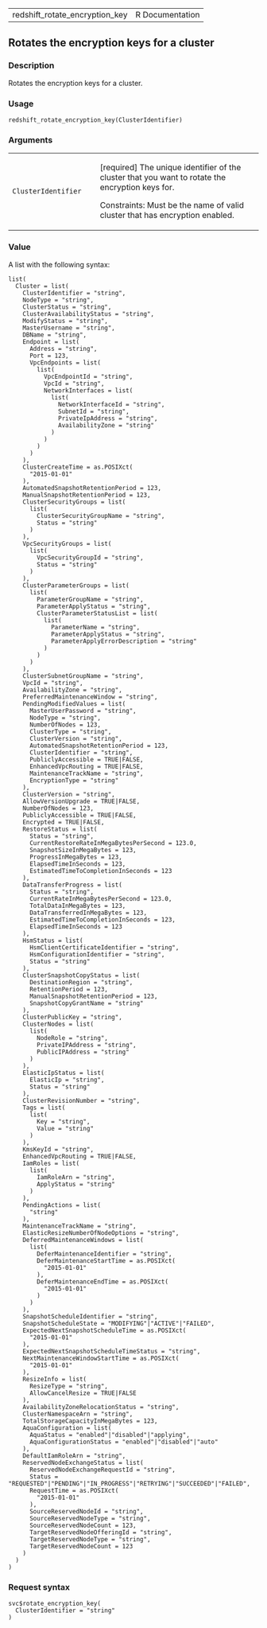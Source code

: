 <table style="width: 100%;">
<tbody>
<tr class="odd">
<td>redshift_rotate_encryption_key</td>
<td style="text-align: right;">R Documentation</td>
</tr>
</tbody>
</table>

## Rotates the encryption keys for a cluster

### Description

Rotates the encryption keys for a cluster.

### Usage

    redshift_rotate_encryption_key(ClusterIdentifier)

### Arguments

<table>
<colgroup>
<col style="width: 35%" />
<col style="width: 65%" />
</colgroup>
<tbody>
<tr class="odd">
<td><code
id="redshift_rotate_encryption_key_:_ClusterIdentifier">ClusterIdentifier</code></td>
<td><p>[required] The unique identifier of the cluster that you want to
rotate the encryption keys for.</p>
<p>Constraints: Must be the name of valid cluster that has encryption
enabled.</p></td>
</tr>
</tbody>
</table>

### Value

A list with the following syntax:

    list(
      Cluster = list(
        ClusterIdentifier = "string",
        NodeType = "string",
        ClusterStatus = "string",
        ClusterAvailabilityStatus = "string",
        ModifyStatus = "string",
        MasterUsername = "string",
        DBName = "string",
        Endpoint = list(
          Address = "string",
          Port = 123,
          VpcEndpoints = list(
            list(
              VpcEndpointId = "string",
              VpcId = "string",
              NetworkInterfaces = list(
                list(
                  NetworkInterfaceId = "string",
                  SubnetId = "string",
                  PrivateIpAddress = "string",
                  AvailabilityZone = "string"
                )
              )
            )
          )
        ),
        ClusterCreateTime = as.POSIXct(
          "2015-01-01"
        ),
        AutomatedSnapshotRetentionPeriod = 123,
        ManualSnapshotRetentionPeriod = 123,
        ClusterSecurityGroups = list(
          list(
            ClusterSecurityGroupName = "string",
            Status = "string"
          )
        ),
        VpcSecurityGroups = list(
          list(
            VpcSecurityGroupId = "string",
            Status = "string"
          )
        ),
        ClusterParameterGroups = list(
          list(
            ParameterGroupName = "string",
            ParameterApplyStatus = "string",
            ClusterParameterStatusList = list(
              list(
                ParameterName = "string",
                ParameterApplyStatus = "string",
                ParameterApplyErrorDescription = "string"
              )
            )
          )
        ),
        ClusterSubnetGroupName = "string",
        VpcId = "string",
        AvailabilityZone = "string",
        PreferredMaintenanceWindow = "string",
        PendingModifiedValues = list(
          MasterUserPassword = "string",
          NodeType = "string",
          NumberOfNodes = 123,
          ClusterType = "string",
          ClusterVersion = "string",
          AutomatedSnapshotRetentionPeriod = 123,
          ClusterIdentifier = "string",
          PubliclyAccessible = TRUE|FALSE,
          EnhancedVpcRouting = TRUE|FALSE,
          MaintenanceTrackName = "string",
          EncryptionType = "string"
        ),
        ClusterVersion = "string",
        AllowVersionUpgrade = TRUE|FALSE,
        NumberOfNodes = 123,
        PubliclyAccessible = TRUE|FALSE,
        Encrypted = TRUE|FALSE,
        RestoreStatus = list(
          Status = "string",
          CurrentRestoreRateInMegaBytesPerSecond = 123.0,
          SnapshotSizeInMegaBytes = 123,
          ProgressInMegaBytes = 123,
          ElapsedTimeInSeconds = 123,
          EstimatedTimeToCompletionInSeconds = 123
        ),
        DataTransferProgress = list(
          Status = "string",
          CurrentRateInMegaBytesPerSecond = 123.0,
          TotalDataInMegaBytes = 123,
          DataTransferredInMegaBytes = 123,
          EstimatedTimeToCompletionInSeconds = 123,
          ElapsedTimeInSeconds = 123
        ),
        HsmStatus = list(
          HsmClientCertificateIdentifier = "string",
          HsmConfigurationIdentifier = "string",
          Status = "string"
        ),
        ClusterSnapshotCopyStatus = list(
          DestinationRegion = "string",
          RetentionPeriod = 123,
          ManualSnapshotRetentionPeriod = 123,
          SnapshotCopyGrantName = "string"
        ),
        ClusterPublicKey = "string",
        ClusterNodes = list(
          list(
            NodeRole = "string",
            PrivateIPAddress = "string",
            PublicIPAddress = "string"
          )
        ),
        ElasticIpStatus = list(
          ElasticIp = "string",
          Status = "string"
        ),
        ClusterRevisionNumber = "string",
        Tags = list(
          list(
            Key = "string",
            Value = "string"
          )
        ),
        KmsKeyId = "string",
        EnhancedVpcRouting = TRUE|FALSE,
        IamRoles = list(
          list(
            IamRoleArn = "string",
            ApplyStatus = "string"
          )
        ),
        PendingActions = list(
          "string"
        ),
        MaintenanceTrackName = "string",
        ElasticResizeNumberOfNodeOptions = "string",
        DeferredMaintenanceWindows = list(
          list(
            DeferMaintenanceIdentifier = "string",
            DeferMaintenanceStartTime = as.POSIXct(
              "2015-01-01"
            ),
            DeferMaintenanceEndTime = as.POSIXct(
              "2015-01-01"
            )
          )
        ),
        SnapshotScheduleIdentifier = "string",
        SnapshotScheduleState = "MODIFYING"|"ACTIVE"|"FAILED",
        ExpectedNextSnapshotScheduleTime = as.POSIXct(
          "2015-01-01"
        ),
        ExpectedNextSnapshotScheduleTimeStatus = "string",
        NextMaintenanceWindowStartTime = as.POSIXct(
          "2015-01-01"
        ),
        ResizeInfo = list(
          ResizeType = "string",
          AllowCancelResize = TRUE|FALSE
        ),
        AvailabilityZoneRelocationStatus = "string",
        ClusterNamespaceArn = "string",
        TotalStorageCapacityInMegaBytes = 123,
        AquaConfiguration = list(
          AquaStatus = "enabled"|"disabled"|"applying",
          AquaConfigurationStatus = "enabled"|"disabled"|"auto"
        ),
        DefaultIamRoleArn = "string",
        ReservedNodeExchangeStatus = list(
          ReservedNodeExchangeRequestId = "string",
          Status = "REQUESTED"|"PENDING"|"IN_PROGRESS"|"RETRYING"|"SUCCEEDED"|"FAILED",
          RequestTime = as.POSIXct(
            "2015-01-01"
          ),
          SourceReservedNodeId = "string",
          SourceReservedNodeType = "string",
          SourceReservedNodeCount = 123,
          TargetReservedNodeOfferingId = "string",
          TargetReservedNodeType = "string",
          TargetReservedNodeCount = 123
        )
      )
    )

### Request syntax

    svc$rotate_encryption_key(
      ClusterIdentifier = "string"
    )
